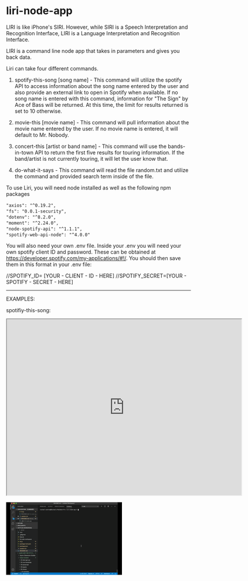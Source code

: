# liri-node-app
LIRI is like iPhone's SIRI. However, while SIRI is a Speech Interpretation and Recognition Interface, LIRI is a Language Interpretation and Recognition Interface. 

LIRI is a command line node app that takes in parameters and gives you back data.

Liri can take four different commands. 

1. spotify-this-song [song name] - This command will utilize the spotify API to access information about the song name entered by the user and also provide an external link to open in Spotify when available. If no song name is entered with this command, information for "The Sign" by Ace of Bass will be returned. At this time, the limit for results returned is set to 10 otherwise.

2. movie-this [movie name] - This command will pull information about the movie name entered by the user. If no movie name is entered, it will default to Mr. Nobody. 

3. concert-this [artist or band name] - This command will use the bands-in-town API to return the first five results for touring information. If the band/artist is not currently touring, it will let the user know that. 

4. do-what-it-says - This command will read the file random.txt and utilize the command and provided search term inside of the file. 

To use Liri, you will need node installed as well as the following npm packages

    "axios": "^0.19.2",
    "fs": "0.0.1-security",
    "dotenv": "^8.2.0",
    "moment": "^2.24.0",
    "node-spotify-api": "^1.1.1",
    "spotify-web-api-node": "^4.0.0"

You will also need your own .env file. Inside your .env you will need your own spotify client ID and password. These can be obtained at https://developer.spotify.com/my-applications/#!/. You should then save them in this format in your .env file: 


//SPOTIFY_ID= [YOUR - CLIENT - ID - HERE]
//SPOTIFY_SECRET=[YOUR - SPOTIFY - SECRET - HERE]

---------------------------------

EXAMPLES: 

spotifiy-this-song: 

<iframe src="https://drive.google.com/file/d/1iAWFHKSuuXEV_BtiTwTEqfoIDgj-9op-/preview" width="640" height="480"></iframe>

<img src="images/spotify-this-song-correct.gif"></img>





